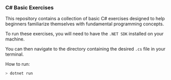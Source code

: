 ### C# Basic Exercises

This repository contains a collection of basic C# exercises designed to 
help beginners familiarize themselves with fundamental programming concepts.

To run these exercises, you will need to have the ```.NET SDK``` installed on your 
machine. 

You can then navigate to the directory containing the desired ```.cs``` file in your 
terminal.

How to run: 

```bash
> dotnet run
```

